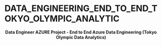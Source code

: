 # DATA_ENGINEERING_END_TO_END_TOKYO_OLYMPIC_ANALYTIC


<p align="center">
  <strong>Data Engineer AZURE Project - End to End Azure Data Engineering (Tokyo Olympic Data Analytics) </strong>
</p>








